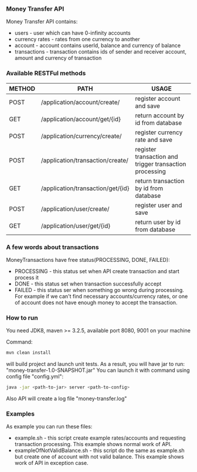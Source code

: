 ### Money Transfer API

Money Transfer API contains:
*   users - user which can have 0-infinity accounts
*   currency rates - rates from one currency to another
*   account - account contains userId, balance and currency of balance
*   transactions - transaction contains ids of sender and receiver account, amount and currency of transaction

### Available RESTFul methods
|METHOD|PATH|USAGE|
|-----|-----|-----|
|POST|/application/account/create/|register account and save|
|GET|/application/account/get/{id}|return account by id from database|
|POST|/application/currency/create/|register currency rate and save|
|POST|/application/transaction/create/|register transaction and trigger transaction processing|
|GET|/application/transaction/get/{id}|return transaction by id from database|
|POST|/application/user/create/|register user and save|
|GET|/application/user/get/{id}|return user by id from database|

### A few words about transactions

MoneyTransactions have free status(PROCESSING, DONE, FAILED):
*   PROCESSING - this status set when API create transaction and start process it
*   DONE - this status set when transaction successfully accept 
*   FAILED - this status ser when something go wrong during processing. For example if we can't find necessary accounts/currency rates, or one of account does not have enough money to accept the transaction.

### How to run

You need JDK8, maven >= 3.2.5, available port 8080, 9001 on your machine

Command:
```bash
mvn clean install
```
will build project and launch unit tests.
As a result, you will have jar to run: "money-transfer-1.0-SNAPSHOT.jar"
You can launch it with command using config file "config.yml":
```bash
java -jar <path-to-jar> server <path-to-config>  
```
Also API will create a log file "money-transfer.log"

### Examples

As example you can run these files:
*   example.sh - this script create example rates/accounts and requesting transaction processing. This example shows normal work of API.
*   exampleOfNotValidBalance.sh - this script do the same as example.sh but create one of account with not valid balance. This example shows work of API in exception case.


